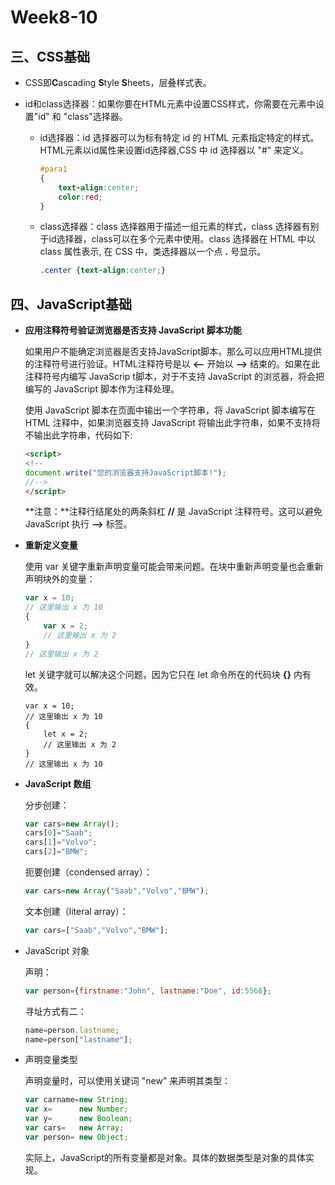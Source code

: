 # Week8-10

## 三、CSS基础

+ CSS即**C**ascading **S**tyle **S**heets，层叠样式表。

+ id和class选择器：如果你要在HTML元素中设置CSS样式，你需要在元素中设置"id" 和 "class"选择器。

  + id选择器：id 选择器可以为标有特定 id 的 HTML 元素指定特定的样式。HTML元素以id属性来设置id选择器,CSS 中 id 选择器以 "#" 来定义。

    ```css
    #para1
    {
        text-align:center;
        color:red;
    }
    ```

  + class选择器：class 选择器用于描述一组元素的样式，class 选择器有别于id选择器，class可以在多个元素中使用。class 选择器在 HTML 中以 class 属性表示, 在 CSS 中，类选择器以一个点 **.** 号显示。

    ```css
    .center {text-align:center;}
    ```


## 四、JavaScript基础

+ **应用注释符号验证浏览器是否支持 JavaScript 脚本功能**

  如果用户不能确定浏览器是否支持JavaScript脚本，那么可以应用HTML提供的注释符号进行验证。HTML注释符号是以 **<--** 开始以 **-->** 结束的。如果在此注释符号内编写 JavaScrip t脚本，对于不支持 JavaScript 的浏览器，将会把编写的 JavaScript 脚本作为注释处理。

  使用 JavaScript 脚本在页面中输出一个字符串，将 JavaScript 脚本编写在 HTML 注释中，如果浏览器支持 JavaScript 将输出此字符串，如果不支持将不输出此字符串，代码如下:

  ```html
  <script>
  <!--
  document.write("您的浏览器支持JavaScript脚本!");
  //-->
  </script>
  ```

  **注意：**注释行结尾处的两条斜杠 **//** 是 JavaScript 注释符号。这可以避免 JavaScript 执行 **-->** 标签。

+ **重新定义变量**

  使用 var 关键字重新声明变量可能会带来问题。在块中重新声明变量也会重新声明块外的变量：

  ```js
  var x = 10;
  // 这里输出 x 为 10
  { 
      var x = 2;
      // 这里输出 x 为 2
  }
  // 这里输出 x 为 2
  ```

  let 关键字就可以解决这个问题，因为它只在 let 命令所在的代码块 **{}** 内有效。

  ```JS
  var x = 10;
  // 这里输出 x 为 10
  { 
      let x = 2;
      // 这里输出 x 为 2
  }
  // 这里输出 x 为 10
  ```

+ **JavaScript 数组**

  分步创建：

  ```js
  var cars=new Array();
  cars[0]="Saab";
  cars[1]="Volvo";
  cars[2]="BMW";
  ```

  扼要创建（condensed array）：

  ```js
  var cars=new Array("Saab","Volvo","BMW");
  ```

  文本创建（literal array）：

  ```js
  var cars=["Saab","Volvo","BMW"];
  ```

+ JavaScript 对象

  声明：

  ```js
  var person={firstname:"John", lastname:"Doe", id:5566};
  ```

  寻址方式有二：

  ```js
  name=person.lastname;
  name=person["lastname"];
  ```

+ 声明变量类型

  声明变量时，可以使用关键词 "new" 来声明其类型：

  ```js
  var carname=new String;
  var x=      new Number;
  var y=      new Boolean;
  var cars=   new Array;
  var person= new Object;
  ```

  实际上，JavaScript的所有变量都是对象。具体的数据类型是对象的具体实现。

